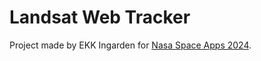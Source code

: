 # Landsat Web Tracker

Project made by EKK Ingarden for [Nasa Space Apps 2024](https://www.spaceappschallenge.org/).
